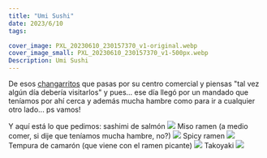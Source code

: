 ```yaml
---
title: "Umi Sushi"
date: 2023/6/10
tags:

cover_image: PXL_20230610_230157370_v1-original.webp
cover_image_small: PXL_20230610_230157370_v1-500px.webp
Description: Umi Sushi
---
```


De esos <a href="https://goo.gl/maps/nkWgsD2qvs6LKguu8">changarritos</a> que pasas por su centro comercial y piensas "tal vez algún día debería visitarlos" y pues... ese día llegó por un mandado que teníamos por ahí cerca y además mucha hambre como para ir a cualquier otro lado... ps vamos!

Y aquí está lo que pedimos: sashimi de salmón
[![](PXL_20230610_224224478_v1-800px.webp)](PXL_20230610_224224478_v1-original.webp)
Miso ramen (a medio comer, si dije que teníamos mucha hambre, no?)
[![](PXL_20230610_224229005_v1-800px.webp)](PXL_20230610_224229005_v1-original.webp)
Spicy ramen
[![](PXL_20230610_224232703_v1-800px.webp)](PXL_20230610_224232703_v1-original.webp)
Tempura de camarón (que viene con el ramen picante)
[![](PXL_20230610_224255445_v1-800px.webp)](PXL_20230610_224255445_v1-original.webp)
Takoyaki
[![](PXL_20230610_230157370_v1-800px.webp)](PXL_20230610_230157370_v1-original.webp)
